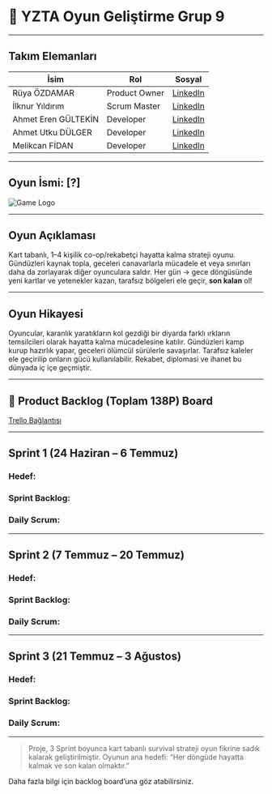 # 👾 YZTA Oyun Geliştirme Grup 9


---

## Takım Elemanları

| İsim        | Rol           | Sosyal        |
| ----------- | ------------- | ------------- |
| Rüya ÖZDAMAR | Product Owner | [LinkedIn](https://www.linkedin.com/in/r%C3%BCya-%C3%B6zdamar-54419b295/) |
| İlknur Yıldırım | Scrum Master  | [LinkedIn](https://www.linkedin.com/in/ilknur-y%C4%B1ld%C4%B1r%C4%B1m-2693b8298/) |
| Ahmet Eren GÜLTEKİN | Developer     | [LinkedIn](https://www.linkedin.com/in/ahmet-eren-g%C3%BCltekin-38b7a6218/) |
| Ahmet Utku DÜLGER | Developer     | [LinkedIn](https://www.linkedin.com/in/ahmetutkudulger/) |
| Melikcan FİDAN | Developer     | [LinkedIn](https://www.linkedin.com/in/melikcan-fidan/) |

---

## Oyun İsmi: **\[?]**

![Game Logo](assets/game-logo.png)

---

## Oyun Açıklaması

Kart tabanlı, 1–4 kişilik co-op/rekabetçi hayatta kalma strateji oyunu. Gündüzleri kaynak topla, geceleri canavarlarla mücadele et veya sınırları daha da zorlayarak diğer oyunculara saldır. Her gün → gece döngüsünde yeni kartlar ve yetenekler kazan, tarafsız bölgeleri ele geçir, **son kalan** ol!

---

## Oyun Hikayesi

Oyuncular, karanlık yaratıkların kol gezdiği bir diyarda farklı ırkların temsilcileri olarak hayatta kalma mücadelesine katılır. Gündüzleri kamp kurup hazırlık yapar, geceleri ölümcül sürülerle savaşırlar. Tarafsız kaleler ele geçirilip onların gücü kullanılabilir. Rekabet, diplomasi ve ihanet bu dünyada iç içe geçmiştir.

---

## 🔗 Product Backlog (Toplam 138P) Board

[Trello Bağlantısı](https://trello.com/b/Aky92KXS/oyun-geli%C5%9Ftirme-grup9)

---

## Sprint 1 (24 Haziran – 6 Temmuz)

### Hedef: 

### Sprint Backlog:

### Daily Scrum: 

---

## Sprint 2 (7 Temmuz – 20 Temmuz)

### Hedef: 

### Sprint Backlog:

### Daily Scrum: 

---

## Sprint 3 (21 Temmuz – 3 Ağustos)

### Hedef: 

### Sprint Backlog:

### Daily Scrum:


---

> Proje, 3 Sprint boyunca kart tabanlı survival strateji oyun fikrine sadık kalarak geliştirilmiştir.
>  Oyunun ana hedefi: “Her döngüde hayatta kalmak ve son kalan olmaktır.”

Daha fazla bilgi için backlog board’una göz atabilirsiniz.
